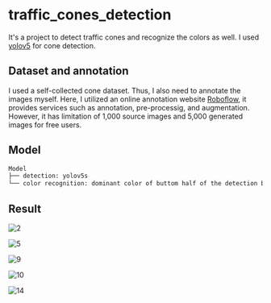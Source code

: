 # traffic_cones_detection

It's a project to detect traffic cones and recognize the colors as well. I used [yolov5](https://github.com/ultralytics/yolov5) for cone detection.

## Dataset and annotation

I used a self-collected cone dataset. Thus, I also need to annotate the images myself. Here, I utilized an online annotation website [Roboflow](https://roboflow.com/), it provides services such as annotation, pre-processig, and augmentation. However, it has limitation of 1,000 source images and 5,000 generated images for free users.

## Model

```bash
Model
├── detection: yolov5s
└── color recognition: dominant color of buttom half of the detection box
```

## Result

![2](https://user-images.githubusercontent.com/62132206/118353597-5d822000-b567-11eb-9e09-dd39bc877487.jpeg)

![5](https://user-images.githubusercontent.com/62132206/118353605-62df6a80-b567-11eb-9bc0-4983853664b0.jpeg)

![9](https://user-images.githubusercontent.com/62132206/118353609-683cb500-b567-11eb-8dd3-9624d8382d5f.jpeg)

![10](https://user-images.githubusercontent.com/62132206/118353614-6a9f0f00-b567-11eb-81bd-bc4234948a0e.jpeg)

![14](https://user-images.githubusercontent.com/62132206/118353625-75f23a80-b567-11eb-98c5-919eba29bdda.jpeg)

